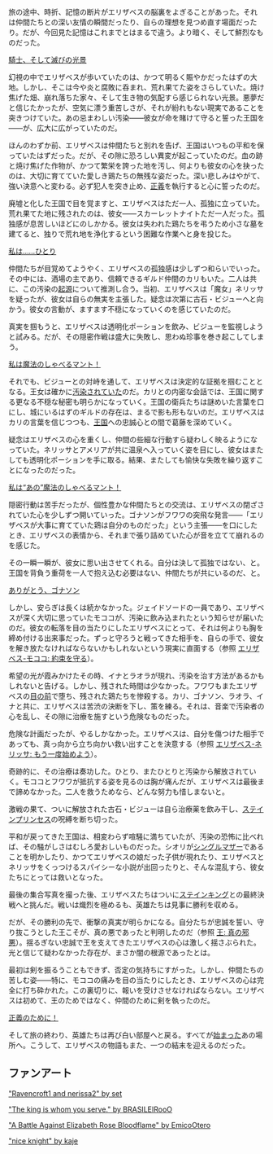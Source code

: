<!-- title: エリザベス・ローズ・ブラッドフレイム -->
<!-- status: 生存 -->

旅の途中、時折、記憶の断片がエリザベスの脳裏をよぎることがあった。それは仲間たちとの深い友情の瞬間だったり、自らの理想を見つめ直す場面だったり。だが、今回見た記憶はこれまでとはまるで違う。より暗く、そして鮮烈なものだった。

[騎士、そして滅びの光景](#embed:https://www.youtube.com/live/_urPfTQnLes?si=rKBD2pyCzW9lFY-3&start=329)

幻視の中でエリザベスが歩いていたのは、かつて明るく賑やかだったはずの大地。しかし、そこは今や炎と腐敗に呑まれ、荒れ果てた姿をさらしていた。焼け焦げた畑、崩れ落ちた家々、そして生き物の気配すら感じられない光景。悪夢だと信じたかったが、空気に漂う重苦しさが、それが紛れもない現実であることを突きつけていた。あの忌まわしい汚染――彼女が命を賭けて守ると誓った王国を――が、広大に広がっていたのだ。

ほんのわずか前、エリザベスは仲間たちと別れを告げ、王国はいつもの平和を保っていたはずだった。だが、その隙に恐ろしい異変が起こっていたのだ。血の跡と焼け焦げた作物が、かつて繁栄を誇った地を汚し、何よりも彼女の心を抉ったのは、大切に育てていた愛しき鶏たちの無残な姿だった。深い悲しみはやがて、強い決意へと変わる。必ず犯人を突き止め、[正義](https://www.youtube.com/live/_urPfTQnLes?feature=shared&t=990)を執行すると心に誓ったのだ。

廃墟と化した王国で目を覚ますと、エリザベスはただ一人、孤独に立っていた。荒れ果てた地に残されたのは、彼女――スカーレットナイトただ一人だった。孤独感が息苦しいほどにのしかかる。彼女は失われた鶏たちを弔うため小さな墓を建てると、独りで荒れ地を浄化するという困難な作業へと身を投じた。

[私は……ひとり](#embed:https://www.youtube.com/live/_urPfTQnLes?si=ecdhhjj71kzhplJw&start=1670)

仲間たちが目覚めてようやく、エリザベスの孤独感は少しずつ和らいでいった。その中には、酒場の主であり、信頼できるギルド仲間のカリもいた。二人は共に、この汚染の[起源](https://www.youtube.com/live/_urPfTQnLes?feature=shared&t=5396)について推測し合う。当初、エリザベスは「魔女」ネリッサを疑ったが、彼女は自らの無実を主張した。疑念は次第に古石・ビジューへと向かう。彼女の言動が、ますます不穏になっていくのを感じていたのだ。

真実を掴もうと、エリザベスは透明化ポーションを飲み、ビジューを監視しようと試みる。だが、その隠密作戦は盛大に失敗し、思わぬ珍事を巻き起こしてしまう。

[私は魔法のしゃべるマント！](#embed:https://www.youtube.com/live/_urPfTQnLes?si=sgeX8b8c-lLqAn0n&start=7369)

それでも、ビジューとの対峙を通して、エリザベスは決定的な証拠を掴むこととなる。王女は確かに[汚染されていた](https://www.youtube.com/live/_urPfTQnLes?feature=shared&t=7533)のだ。カリとの内密な会話では、王国に関する更なる不穏な秘密も明らかになっていく。王国の衛兵たちは謎めいた言葉を口にし、城にいるはずのギルドの存在は、まるで影も形もないのだ。エリザベスはカリの言葉を信じつつも、[王国](https://www.youtube.com/live/_urPfTQnLes?feature=shared&t=7755)への忠誠心との間で葛藤を深めていく。

疑念はエリザベスの心を重くし、仲間の些細な行動すら疑わしく映るようになっていた。ネリッサとアメリアが共に温泉へ入っていく姿を目にし、彼女はまたしても透明化ポーションを手に取る。結果、またしても愉快な失敗を繰り返すことになったのだった。

[私は“あの”魔法のしゃべるマント！](#embed:https://www.youtube.com/live/_urPfTQnLes?si=d0gdqZP1KC_9-3ud&start=8425)

隠密行動は苦手だったが、個性豊かな仲間たちとの交流は、エリザベスの閉ざされていた心を少しずつ開いていった。ゴナソンがフワワの突飛な発言――「エリザベスが大事に育てていた鶏は自分のものだった」という主張――を口にしたとき、エリザベスの表情から、それまで張り詰めていた心が音を立てて崩れるのを感じた。

その一瞬一瞬が、彼女に思い出させてくれる。自分は決して孤独ではない、と。王国を背負う重荷を一人で抱え込む必要はない、仲間たちが共にいるのだ、と。

[ありがとう、ゴナソン](#embed:https://www.youtube.com/live/_urPfTQnLes?feature=shared&t=10485)

しかし、安らぎは長くは続かなかった。ジェイドソードの一員であり、エリザベスが深く大切に思っていたモココが、汚染に飲み込まれたという知らせが届いたのだ。彼女の転落を目の当たりにしたエリザベスにとって、それは何よりも胸を締め付ける出来事だった。ずっと守ろうと戦ってきた相手を、自らの手で、彼女を解き放たなければならないかもしれないという現実に直面する（参照 [エリザベス-モココ: 約束を守る](#edge:mococo-liz)）。

希望の光が霞みかけたその時、イナとラオラが現れ、汚染を治す方法があるかもしれないと告げる。しかし、残された時間は少なかった。フワワもまたエリザベスの[目の前](https://www.youtube.com/live/_urPfTQnLes?feature=shared&t=11473)で堕ち、残された鶏たちを惨殺する。カリ、ゴナソン、ラオラ、イナと共に、エリザベスは苦渋の決断を下し、策を練る。それは、音楽で汚染者の心を乱し、その隙に治療を施すという危険なものだった。

危険な計画だったが、やるしかなかった。エリザベスは、自分を傷つけた相手であっても、真っ向から立ち向かい救い出すことを決意する（参照 [エリザベス-ネリッサ: もう一度始めよう](#edge:liz-nerissa)）。

奇跡的に、その治療は奏功した。ひとり、またひとりと汚染から解放されていく。モココとフワワが抵抗する姿を見るのは胸が痛んだが、エリザベスは最後まで諦めなかった。二人を救うためなら、どんな努力も惜しまないと。

激戦の果て、ついに解放された古石・ビジューは自ら治療薬を飲み干し、[ステインプリンセス](https://www.youtube.com/live/_urPfTQnLes?feature=shared&t=13749)の呪縛を断ち切った。

平和が戻ってきた王国は、相変わらず喧騒に満ちていたが、汚染の恐怖に比べれば、その騒がしさはむしろ愛おしいものだった。シオリが[シングルマザー](https://www.youtube.com/live/_urPfTQnLes?feature=shared&t=15484)であることを明かしたり、かつてエリザベスの娘だった子供が現れたり、エリザベスとネリッサをくっつけるスパイシーな小説が出回ったりと、そんな混乱すら、彼女たちにとっては救いとなった。

最後の集合写真を撮った後、エリザベスたちはついに[ステインキング](https://www.youtube.com/live/_urPfTQnLes?feature=shared&t=16809)との最終決戦へと挑んだ。戦いは熾烈を極めるも、英雄たちは見事に勝利を収める。

だが、その勝利の先で、衝撃の真実が明らかになる。自分たちが忠誠を誓い、守り抜こうとした王こそが、真の悪であったと判明したのだ（参照 [王: 真の邪悪](#node:king)）。揺るぎない忠誠で王を支えてきたエリザベスの心は激しく揺さぶられた。光と信じて疑わなかった存在が、まさか闇の根源であったとは。

最初は剣を振るうこともできず、否定の気持ちにすがった。しかし、仲間たちの苦しむ姿――特に、モココの痛みを目の当たりにしたとき、エリザベスの心は完全に打ち砕かれた。この裏切りに、報いを受けさせなければならない。エリザベスは初めて、王のためではなく、仲間のために剣を執ったのだ。

[正義のために！](#embed:https://www.youtube.com/live/_urPfTQnLes?si=xQsUGR_UZBcLZWQP&start=17881)

そして旅の終わり、英雄たちは再び白い部屋へと戻る。すべてが[始まった](https://www.youtube.com/live/_urPfTQnLes?feature=shared&t=18386)あの場所へ。こうして、エリザベスの物語もまた、一つの結末を迎えるのだった。

## ファンアート

["Ravencroft1 and nerissa2" by set](https://x.com/_se_t_/status/1834034907229946123)

["The king is whom you serve." by BRASILEIRooO](https://x.com/BRASILEIROO0/status/1901358989033832670)

["A Battle Against Elizabeth Rose Bloodflame" by EmicoOtero](https://x.com/EmicoOtero/status/1870178989033832670)

["nice knight" by kaje](https://x.com/kaje_zu/status/1924528574033494251)
